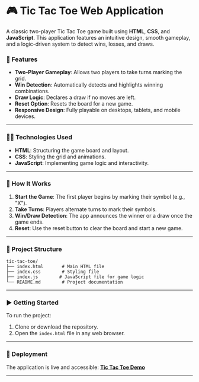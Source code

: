# 🎮 Tic Tac Toe Web Application  

A classic two-player Tic Tac Toe game built using **HTML**, **CSS**, and **JavaScript**. This application features an intuitive design, smooth gameplay, and a logic-driven system to detect wins, losses, and draws.  

### 🚀 Features  

- **Two-Player Gameplay**: Allows two players to take turns marking the grid.  
- **Win Detection**: Automatically detects and highlights winning combinations.  
- **Draw Logic**: Declares a draw if no moves are left.  
- **Reset Option**: Resets the board for a new game.  
- **Responsive Design**: Fully playable on desktops, tablets, and mobile devices.  

---

### 🧑‍💻 Technologies Used  

- **HTML**: Structuring the game board and layout.  
- **CSS**: Styling the grid and animations.  
- **JavaScript**: Implementing game logic and interactivity.  

---

### 🌟 How It Works  

1. **Start the Game**: The first player begins by marking their symbol (e.g., "X").  
2. **Take Turns**: Players alternate turns to mark their symbols.  
3. **Win/Draw Detection**: The app announces the winner or a draw once the game ends.  
4. **Reset**: Use the reset button to clear the board and start a new game.  

---

### 📂 Project Structure  

```
tic-tac-toe/  
├── index.html       # Main HTML file  
├── index.css        # Styling file  
├── index.js        # JavaScript file for game logic  
└── README.md        # Project documentation  
```  

---

### ▶ Getting Started  

To run the project:  

1. Clone or download the repository.  
2. Open the `index.html` file in any web browser.  

---

### 🎯 Deployment  

The application is live and accessible: **[Tic Tac Toe Demo]()**  

---
